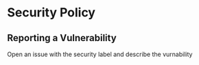 # Security Policy
## Reporting a Vulnerability

Open an issue with the security label and describe the vurnability
